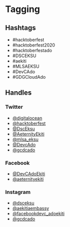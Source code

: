 # Tagging

## Hashtags

<ul>
  <li>#hacktoberfest</li>
  <li>#hacktoberfest2020</li>
  <li>#hacktoberfestado</li>
  <li>#DSCEKSU</li>
  <li>#aekiti</li>
  <li>#MLSAEKSU</li>
  <li>#DevCAdo</li>
  <li>#GDGCloudAdo</li>
</ul>

## Handles
### Twitter

- [@digitalocean](https://twitter.com/digitalocean)
- [@hacktoberfest](https://twitter.com/hacktoberfest)
- [@DscEksu](https://twitter.com/DscEksu)
- [@AeternityEkiti](https://twitter.com/AeternityEkiti)
- [@mlsa_eksu](https://twitter.com/mlsa_eksu)
- [@DevcAdo](https://twitter.com/DevcAdo)
- [@gcdcado](https://twitter.com/gcdcado)

### Facebook

- [@DevCAdoEkiti](https://www.facebook.com/groups/DevCAdoEkiti)
- [@aeternityekiti](https://facebook.com/aeternityekiti)

### Instagram

- [@dsceksu](https://instagram.com/dsceksu)
- [@aekitiaembassy](https://instagram.com/aekitiaembassy)
- [@facebookdevc_adoekiti](https://instagram.com/facebookdevc_adoekiti)
- [@gcdcado](https://instagram.com/gcdcado)